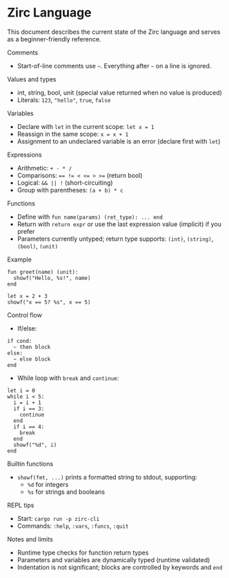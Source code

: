 # Zirc Language

This document describes the current state of the Zirc language and serves as a beginner-friendly reference.

Comments
- Start-of-line comments use `~`. Everything after `~` on a line is ignored.

Values and types
- int, string, bool, unit (special value returned when no value is produced)
- Literals: `123`, `"hello"`, `true`, `false`

Variables
- Declare with `let` in the current scope: `let x = 1`
- Reassign in the same scope: `x = x + 1`
- Assignment to an undeclared variable is an error (declare first with `let`)

Expressions
- Arithmetic: `+ - * /`
- Comparisons: `== != < <= > >=` (return bool)
- Logical: `&& || !` (short-circuiting)
- Group with parentheses: `(a + b) * c`

Functions
- Define with `fun name(params) (ret_type): ... end`
- Return with `return expr` or use the last expression value (implicit) if you prefer
- Parameters currently untyped; return type supports: `(int)`, `(string)`, `(bool)`, `(unit)`

Example
```text
fun greet(name) (unit):
  showf("Hello, %s!", name)
end

let x = 2 + 3
showf("x == 5? %s", x == 5)
```

Control flow
- If/else:
```text
if cond:
  ~ then block
else:
  ~ else block
end
```
- While loop with `break` and `continue`:
```text
let i = 0
while i < 5:
  i = i + 1
  if i == 3:
    continue
  end
  if i == 4:
    break
  end
  showf("%d", i)
end
```

Builtin functions
- `showf(fmt, ...)` prints a formatted string to stdout, supporting:
  - `%d` for integers
  - `%s` for strings and booleans

REPL tips
- Start: `cargo run -p zirc-cli`
- Commands: `:help`, `:vars`, `:funcs`, `:quit`

Notes and limits
- Runtime type checks for function return types
- Parameters and variables are dynamically typed (runtime validated)
- Indentation is not significant; blocks are controlled by keywords and `end`

